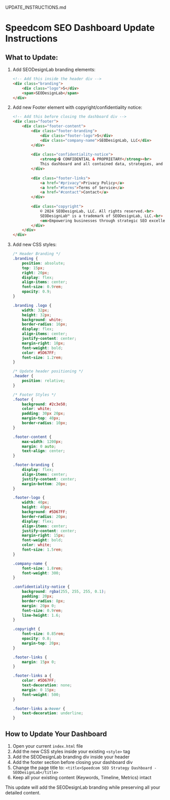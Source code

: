 UPDATE_INSTRUCTIONS.md

# Speedcom SEO Dashboard Update Instructions

## What to Update:

1. Add SEODesignLab branding elements:
   ```html
   <!-- Add this inside the header div -->
   <div class="branding">
       <div class="logo">S</div>
       <span>SEODesignLab</span>
   </div>
   ```

2. Add new Footer element with copyright/confidentiality notice:
   ```html
   <!-- Add this before closing the dashboard div -->
   <div class="footer">
       <div class="footer-content">
           <div class="footer-branding">
               <div class="footer-logo">S</div>
               <div class="company-name">SEODesignLab, LLC</div>
           </div>
           
           <div class="confidentiality-notice">
               <strong>🔒 CONFIDENTIAL & PROPRIETARY</strong><br>
               This dashboard and all contained data, strategies, and recommendations are proprietary and confidential information of SEODesignLab, LLC. This information is intended solely for the use of authorized personnel and may not be reproduced, distributed, or transmitted without explicit written permission.
           </div>
           
           <div class="footer-links">
               <a href="#privacy">Privacy Policy</a>
               <a href="#terms">Terms of Service</a>
               <a href="#contact">Contact</a>
           </div>
           
           <div class="copyright">
               © 2024 SEODesignLab, LLC. All rights reserved.<br>
               SEODesignLab™ is a trademark of SEODesignLab, LLC.<br>
               <em>Empowering businesses through strategic SEO excellence.</em>
           </div>
       </div>
   </div>
   ```

3. Add new CSS styles:
   ```css
   /* Header Branding */
   .branding {
       position: absolute;
       top: 15px;
       right: 20px;
       display: flex;
       align-items: center;
       font-size: 0.9rem;
       opacity: 0.9;
   }
   
   .branding .logo {
       width: 32px;
       height: 32px;
       background: white;
       border-radius: 16px;
       display: flex;
       align-items: center;
       justify-content: center;
       margin-right: 10px;
       font-weight: bold;
       color: #5D67FF;
       font-size: 1.2rem;
   }
   
   /* Update header positioning */
   .header {
       position: relative;
   }
   
   /* Footer Styles */
   .footer {
       background: #2c3e50;
       color: white;
       padding: 30px 20px;
       margin-top: 40px;
       border-radius: 10px;
   }
   
   .footer-content {
       max-width: 1200px;
       margin: 0 auto;
       text-align: center;
   }
   
   .footer-branding {
       display: flex;
       align-items: center;
       justify-content: center;
       margin-bottom: 20px;
   }
   
   .footer-logo {
       width: 40px;
       height: 40px;
       background: #5D67FF;
       border-radius: 20px;
       display: flex;
       align-items: center;
       justify-content: center;
       margin-right: 15px;
       font-weight: bold;
       color: white;
       font-size: 1.5rem;
   }
   
   .company-name {
       font-size: 1.8rem;
       font-weight: 300;
   }
   
   .confidentiality-notice {
       background: rgba(255, 255, 255, 0.1);
       padding: 20px;
       border-radius: 8px;
       margin: 20px 0;
       font-size: 0.9rem;
       line-height: 1.6;
   }
   
   .copyright {
       font-size: 0.85rem;
       opacity: 0.8;
       margin-top: 20px;
   }
   
   .footer-links {
       margin: 15px 0;
   }
   
   .footer-links a {
       color: #5D67FF;
       text-decoration: none;
       margin: 0 15px;
       font-weight: 500;
   }
   
   .footer-links a:hover {
       text-decoration: underline;
   }
   ```

## How to Update Your Dashboard

1. Open your current `index.html` file
2. Add the new CSS styles inside your existing `<style>` tag
3. Add the SEODesignLab branding div inside your header
4. Add the footer section before closing your dashboard div
5. Change the page title to: `<title>Speedcom SEO Strategy Dashboard - SEODesignLab</title>`
6. Keep all your existing content (Keywords, Timeline, Metrics) intact

This update will add the SEODesignLab branding while preserving all your detailed content.
